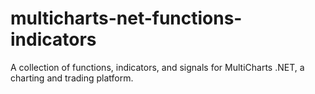 # multicharts-net-functions-indicators
A collection of functions, indicators, and signals for MultiCharts .NET, a charting and trading platform.
